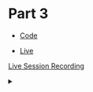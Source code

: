 # Part 3

  - [Code](https://github.com/tinkerhublbsce/Web-foundry-Resources/tree/main/part3/Code)

  - [Live](https://tinkerhublbsce.github.io/Web-foundry-Resources/part3/Code/index.html)

[Live Session Recording](https://youtu.be/JwnKASD1wkA)

<details><summary></summary>Thank You<script async src="https://cdn.splitbee.io/sb.js"></script></details>
